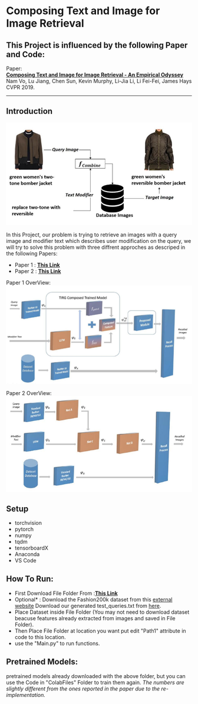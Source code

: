 # Composing Text and Image for Image Retrieval



## This Project is influenced by the following Paper and Code:
  Paper:
  <br>
  **<a href="https://arxiv.org/abs/1812.07119">Composing Text and Image for Image Retrieval - An Empirical Odyssey</a>**
  <br>
  Nam Vo, Lu Jiang, Chen Sun, Kevin Murphy, Li-Jia Li, Li Fei-Fei, James Hays
  <br>
  CVPR 2019.



---------------------------------------------------------------------------------------
## Introduction

![Problem Overview](BK/ReadME1.JPG)

In this Project, our problem is trying to retrieve an images with a query image and modifier text which describes user modification on the query, we will try to solve this problem with three diffrent approches as descriped in the following Papers:

- Paper 1 : **<a href="https://ieeexplore.ieee.org/document/9698617">This Link</a>** 
- Paper 2 : **<a href="https://ieeexplore.ieee.org/document/10077372">This Link</a>** 


Paper 1 OverView:
<br>
![Problem Overview1](BK/ReadMe3.JPG)

Paper 2 OverView:
<br>
![Problem Overview2](BK/ReadMe2.JPG)


## Setup

- torchvision
- pytorch
- numpy
- tqdm
- tensorboardX
- Anaconda
- VS Code


## How To Run:

- First Download File Folder From :**<a href="https://www.mediafire.com/file/544e4u46mcdf6oi/Files.rar/file">This Link</a>** 
- Optional* : Download the Fashion200k dataset from this [external website](https://github.com/xthan/fashion-200k) Download our generated test_queries.txt from [here](https://storage.googleapis.com/image_retrieval_css/test_queries.txt).
- Place Dataset inside File Folder (You may not need to download dataset beacuse features already extracted from images and saved in File Folder).
- Then Place File Folder at location you want put edit "Path1" attribute in code to this location.
- use the "Main.py" to run functions.


## Pretrained Models:

pretrained models already downloaded with the above folder, but you can use the Code in "ColabFiles" Folder to train them again.
*The numbers are slightly different from the ones reported in the paper due to the re-implementation.*




